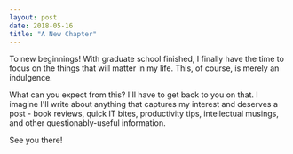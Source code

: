 ```yaml
---
layout: post
date: 2018-05-16
title: "A New Chapter"
---
```


To new beginnings!  With graduate school finished, I finally have the time to focus on the things that will matter in my life.  This, of course, is merely an indulgence.

What can you expect from this?  I'll have to get back to you on that.  I imagine I'll write about anything that captures my interest and deserves a post - book reviews, quick IT bites, productivity tips, intellectual musings, and other questionably-useful information.

See you there!